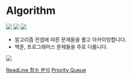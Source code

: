 # Algorithm

<img src="https://img.shields.io/badge/Swift-v5.0-red?logo=swift" />  <img src="https://img.shields.io/badge/Xcode-v13.0-blue?logo=Xcode" />  <img src="http://mazassumnida.wtf/api/mini/generate_badge?boj=royalcircle97"/>
- 알고리즘 컨셉에 따른 문제들을 풀고 아카이빙합니다.
- 백준, 프로그래머스 문제들을 주로 다룹니다.
<img src="http://mazandi.herokuapp.com/api?handle=royalcircle97&theme=dark"/>

<a href="https://velog.io/@seosieve/About-ReadLine-in-Algorithm">ReadLine 함수 분석</a>
<a href="https://velog.io/@seosieve/PriorityQueue">Priority Queue</a>



